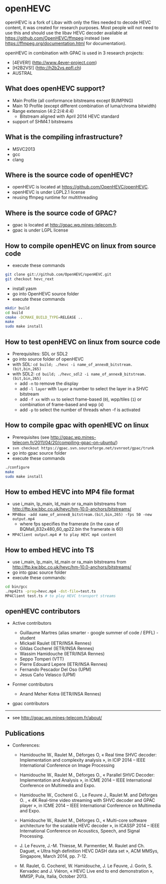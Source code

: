 openHEVC
========

openHEVC is a fork of Libav with only the files needed to decode HEVC content, it was created for research purposes.
Most people will not need to use this and should use the libav HEVC decoder available at https://github.com/OpenHEVC/ffmpeg instead (see https://ffmpeg.org/documentation.html for documentation).

openHEVC in combination with GPAC is used in 3 research projects:
* [4EVER!] (http://www.4ever-project.com)
* [H2B2VS!] (http://h2b2vs.epfl.ch)
* AUSTRAL

What does openHEVC support?
--------
* Main Profile (all conformance bitstreams except BUMPING)
* Main 10 Profile (except different combination of luma/chroma bitwidth)
* Range extension (4:2:2/4:4:4)
  + Bitstream aligned with April 2014 HEVC standard
* support of SHM4.1 bitstreams

What is the compiling infrastructure?
--------
* MSVC2013
* gcc
* clang


Where is the source code of openHEVC?
--------
* openHEVC is located at https://github.com/OpenHEVC/openHEVC.
* openHEVC is under LGPL2.1 license
* reusing ffmpeg runtime for multithreading

Where is the source code of GPAC?
--------
* gpac is located at http://gpac.wp.mines-telecom.fr.
* gpac is under LGPL license

How to compile openHEVC on linux from source code
----------
* execute these commands

```sh
git clone git://github.com/OpenHEVC/openHEVC.git
git checkout hevc_rext
```
* install yasm
* go into OpenHEVC source folder
* execute these commands

```sh
mkdir build
cd build
cmake -DCMAKE_BUILD_TYPE=RELEASE ..
make
sudo make install
```

How to test openHEVC on linux from source code
----------
* Prerequisites: SDL or SDL2
* go into source folder of openHEVC
* with SDL: `cd build; ./hevc -i name_of_annexB_bitstream.(bit,bin,265)`
* with SDL2: `cd build; ./hevc_sdl2 -i name_of_annexB_bitstream.(bit,bin,265)`
  + add `-n` to remove the display 
  + add `-l layer` with `layer` a number to select the layer in a SHVC bitstream 
  + add `-f xx` with `xx` to select frame-based (`0`), wpp/tiles (`1`) or combination of frame-based and wpp (`4`)
  + add `-p` to select the number of threads when -f is activated

How to compile gpac with openHEVC on linux
-----------
* Prerequisites (see http://gpac.wp.mines-telecom.fr/2011/04/20/compiling-gpac-on-ubuntu/)
* `svn checkout https://gpac.svn.sourceforge.net/svnroot/gpac/trunk`
* go into gpac source folder
* execute these commands

```sh
./configure 
make
sudo make install
```

How to embed HEVC into MP4 file format
-----------
* use i_main, lp_main, ld_main or ra_main bitstreams from http://ftp.kw.bbc.co.uk/hevc/hm-10.0-anchors/bitstreams/
* `MP4Box -add name_of_annexB_bitstream.(bit,bin,265) -fps 50 -new output.mp4`
  + where fps specifies the framerate (in the case of BQMall_832x480_60_qp22.bin the framerate is 60)
* `MP4Client output.mp4 # to play HEVC mp4 content`

How to embed HEVC into TS
-----------
* use i_main, lp_main, ld_main or ra_main bitstreams from http://ftp.kw.bbc.co.uk/hevc/hm-10.0-anchors/bitstreams/
* go into gpac source folder
* execute these commands:

```sh
cd bin/gcc
./mp42ts -prog=hevc.mp4 -dst-file=test.ts
MP4Client test.ts # to play HEVC transport streams
```

openHEVC contributors
-----------
* Active contributors
  + Guillaume Martres (alias smarter - google summer of code / EPFL) - student
  + Mickaël Raulet (IETR/INSA Rennes)
  + Gildas Cocherel (IETR/INSA Rennes)
  + Wassim Hamidouche (IETR/INSA Rennes)
  + Seppo Tomperi (VTT)
  + Pierre Edouard Lepere (IETR/INSA Rennes)
  + Fernando Pescador Del Oso (UPM)
  + Jesus Caño Velasco (UPM)

* Former contributors
  + Anand Meher Kotra (IETR/INSA Rennes)

- gpac contributors
-----------
* see http://gpac.wp.mines-telecom.fr/about/

Publications
-----------
* Conferences:
  + Hamidouche W., Raulet M., Déforges O, « Real time SHVC decoder: Implementation and complexity analysis », in ICIP 2014 – IEEE International Conference on Image Processing

  + Hamidouche W., Raulet M., Déforges O., « Parallel SHVC Decoder: Implementation and Analysis », in ICME 2014 – IEEE International Conference on Multimedia and Expo.
  
  + Hamidouche W., Cocherel G. , Le Feuvre J., Raulet M. and Déforges O. , « 4K Real-time video streaming with SHVC decoder and GPAC player », in ICME 2014 – IEEE International Conference on Multimedia and Expo.

  + Hamidouche W., Raulet M., Déforges O., « Multi-core software architecture for the scalable HEVC decoder »,  in ICASSP 2014 – IEEE International Conference on Acoustics, Speech, and Signal Processing.
  
  + J. Le Feuvre, J.-M. Thiesse, M. Parmentier, M. Raulet and Ch. Daguet, « Ultra high definition HEVC DASH data set », ACM MMSys, Singapore, March 2014, pp. 7-12.
  
  + M. Raulet, G. Cocherel, W. Hamidouche, J. Le Feuvre, J. Gorin, S. Kervadec and J. Viéron, « HEVC Live end to end demonstration », MMSP, Pula, Italia, October 2013. 
  
